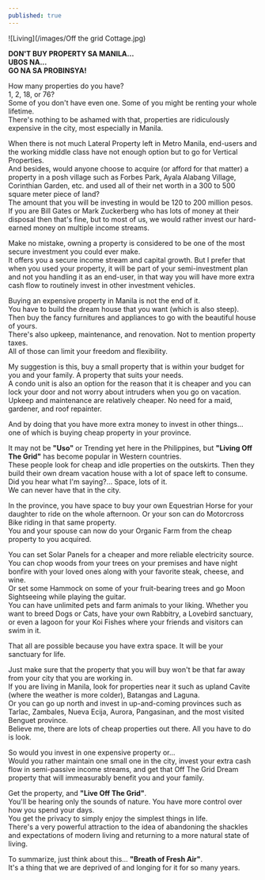 ```yaml
---
published: true
---
```

![Living](/images/Off the grid Cottage.jpg)

**DON'T BUY PROPERTY SA MANILA...**   
**UBOS NA...**   
**GO NA SA PROBINSYA!**

How many properties do you have?   
1, 2, 18, or 76?   
Some of you don't have even one. Some of you might be renting your whole lifetime.   
There's nothing to be ashamed with that, properties are ridiculously expensive in the city, most especially in Manila.

When there is not much Lateral Property left in Metro Manila, end-users and the working middle class have not enough option but to go for Vertical Properties.   
And besides, would anyone choose to acquire (or afford for that matter) a property in a posh village such as Forbes Park, Ayala Alabang Village, Corinthian Garden, etc. and used all of their net worth in a 300 to 500 square meter piece of land?   
The amount that you will be investing in would be 120 to 200 million pesos.   
If you are Bill Gates or Mark Zuckerberg who has lots of money at their disposal then that's fine, but to most of us, we would rather invest our hard-earned money on multiple income streams.

Make no mistake, owning a property is considered to be one of the most secure investment you could ever make.   
It offers you a secure income stream and capital growth.
But I prefer that when you used your property, it will be part of your semi-investment plan and not you handling it as an end-user, in that way you will have more extra cash flow to routinely invest in other investment vehicles. 

Buying an expensive property in Manila is not the end of it.   
You have to build the dream house that you want (which is also steep). Then buy the fancy furnitures and appliances to go with the beautiful house of yours.   
There's also upkeep, maintenance, and renovation. Not to mention property taxes.   
All of those can limit your freedom and flexibility. 

My suggestion is this, buy a small property that is within your budget for you and your family. A property that suits your needs.   
A condo unit is also an option for the reason that it is cheaper and you can lock your door and not worry about intruders when you go on vacation.   
Upkeep and maintenance are relatively cheaper. No need for a maid, gardener, and roof repainter. 

And by doing that you have more extra money to invest in other things... one of which is buying cheap property in your province. 

It may not be **"Uso"** or Trending yet here in the Philippines, but **"Living Off The Grid"** has become popular in Western countries.   
These people look for cheap and idle properties on the outskirts. Then they build their own dream vacation house with a lot of space left to consume.   
Did you hear what I'm saying?... Space, lots of it.   
We can never have that in the city.

In the province, you have space to buy your own Equestrian Horse for your daughter to ride on the whole afternoon. 
Or your son can do Motorcross Bike riding in that same property.   
You and your spouse can now do your Organic Farm from the cheap property to you acquired.

You can set Solar Panels for a cheaper and more reliable electricity source.   
You can chop woods from your trees on your premises and have night bonfire with your loved ones along with your favorite steak, cheese, and wine.   
Or set some Hammock on some of your fruit-bearing trees and go Moon Sightseeing while playing the guitar.   
You can have unlimited pets and farm animals to your liking. Whether you want to breed Dogs or Cats, have your own Rabbitry, a Lovebird sanctuary, or even a lagoon for your Koi Fishes where your friends and visitors can swim in it. 

That all are possible because you have extra space. It will be your sanctuary for life.

Just make sure that the property that you will buy won't be that far away from your city that you are working in.   
If you are living in Manila, look for properties near it such as upland Cavite (where the weather is more colder), Batangas and Laguna.   
Or you can go up north and invest in up-and-coming provinces such as Tarlac, Zambales, Nueva Ecija, Aurora, Pangasinan, and the most visited Benguet province.   
Believe me, there are lots of cheap properties out there. All you have to do is look. 

So would you invest in one expensive property or...   
Would you rather maintain one small one in the city, invest your extra cash flow in semi-passive income streams, and get that Off The Grid Dream property that will immeasurably benefit you and your family.
   
Get the property, and **"Live Off The Grid"**.   
You'll be hearing only the sounds of nature. You have more control over how you spend your days.   
You get the privacy to simply enjoy the simplest things in life.   
There's a very powerful attraction to the idea of abandoning the shackles and expectations of modern living and returning to a more natural state of living.

To summarize, just think about this... **"Breath of Fresh Air"**.   
It's a thing that we are deprived of and longing for it for so many years.

